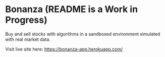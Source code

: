 # Bonanza (README is a Work in Progress)
Buy and sell stocks with algorithms in a sandboxed environment simulated with real market data.

Visit live site here: https://bonanza-app.herokuapp.com/
